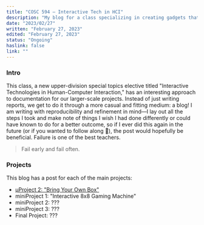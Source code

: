 ```yaml
---
title: "COSC 594 – Interactive Tech in HCI"
description: "My blog for a class specializing in creating gadgets that allow humans to interact with computers in novel ways"
date: "2023/02/27"
written: "February 27, 2023"
edited: "February 27, 2023"
status: "Ongoing"
haslink: false
link: ""
---
```

### Intro
This class, a new upper-division special topics elective titled "Interactive Technologies in Human-Computer Interaction," has an interesting approach to documentation for our larger-scale projects. Instead of just writing reports, we get to do it through a more casual and fitting medium: a blog! I am writing with reproducibility and refinement in mind&mdash;I lay out all the steps I took and make note of things I wish I had done differently or could have known to do for a better outcome, so if I ever did this again in the future (or if you wanted to follow along 🙂), the post would hopefully be beneficial. Failure is one of the best teachers.

> Fail early and fail often.

### Projects
This blog has a post for each of the main projects:
* <a href='./cosc594-blog/microproject2' target='_self'>μProject 2: "Bring Your Own Box"</a>
* miniProject 1: "Interactive 8x8 Gaming Machine"
* miniProject 2: ???
* miniProject 3: ???
* Final Project: ???